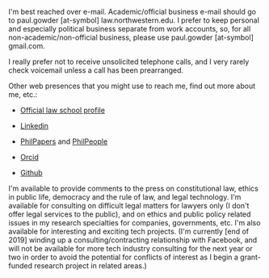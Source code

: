 I'm best reached over e-mail.  Academic/official business e-mail should go to paul.gowder [at-symbol] law.northwestern.edu.  I prefer to keep personal and especially political business separate from work accounts, so, for all non-academic/non-official business, please use paul.gowder [at-symbol] gmail.com.

I really prefer not to receive unsolicited telephone calls, and I very rarely check voicemail unless a call has been prearranged. 

Other web presences that you might use to reach me, find out more about me, etc.: 

- [Official law school profile](https://www.law.northwestern.edu/faculty/profiles/PaulAGowder/) 

- [Linkedin](http://www.linkedin.com/in/paulgowder)

- [PhilPapers](http://philpapers.org/profile/12056) and [PhilPeople](https://philpeople.org/profiles/paul-gowder)

- [Orcid](http://orcid.org/0000-0001-7641-585X)

- [Github](https://github.com/paultopia)

I'm available to provide comments to the press on constitutional law, ethics in public life, democracy and the rule of law, and legal technology. I'm available for consulting on difficult legal matters for lawyers only (I don't offer legal services to the public), and on ethics and public policy related issues in my research specialties for companies, governments, etc. I'm also available for interesting and exciting tech projects. (I'm currently [end of 2019] winding up a consulting/contracting relationship with Facebook, and will not be available for more tech industry consulting for the next year or two in order to avoid the potential for conflicts of interest as I begin a grant-funded research project in related areas.) 
